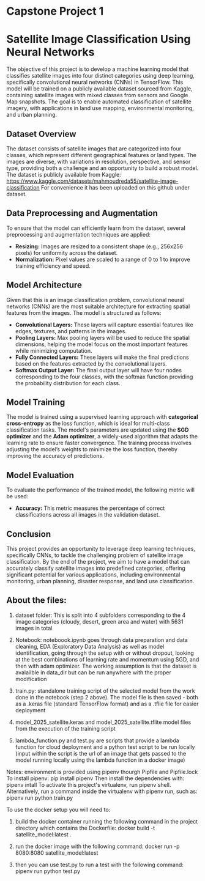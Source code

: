# Capstone Project 1

# Satellite Image Classification Using Neural Networks

The objective of this project is to develop a machine learning model that classifies satellite images into four distinct categories using deep learning, specifically convolutional neural networks (CNNs) in TensorFlow. This model will be trained on a publicly available dataset sourced from Kaggle, containing satellite images with mixed classes from sensors and Google Map snapshots. The goal is to enable automated classification of satellite imagery, with applications in land use mapping, environmental monitoring, and urban planning.

## Dataset Overview
The dataset consists of satellite images that are categorized into four classes, which represent different geographical features or land types. The images are diverse, with variations in resolution, perspective, and sensor type, providing both a challenge and an opportunity to build a robust model. The dataset is publicly available from Kaggle:
https://www.kaggle.com/datasets/mahmoudreda55/satellite-image-classification
For convenience it has been uploaded on this github under dataset.

## Data Preprocessing and Augmentation
To ensure that the model can efficiently learn from the dataset, several preprocessing and augmentation techniques are applied:
- **Resizing:** Images are resized to a consistent shape (e.g., 256x256 pixels) for uniformity across the dataset.
- **Normalization:** Pixel values are scaled to a range of 0 to 1 to improve training efficiency and speed.

## Model Architecture
Given that this is an image classification problem, convolutional neural networks (CNNs) are the most suitable architecture for extracting spatial features from the images. The model is structured as follows:
- **Convolutional Layers:** These layers will capture essential features like edges, textures, and patterns in the images.
- **Pooling Layers:** Max pooling layers will be used to reduce the spatial dimensions, helping the model focus on the most important features while minimizing computation.
- **Fully Connected Layers:** These layers will make the final predictions based on the features extracted by the convolutional layers.
- **Softmax Output Layer:** The final output layer will have four nodes corresponding to the four classes, with the softmax function providing the probability distribution for each class.

## Model Training
The model is trained using a supervised learning approach with **categorical cross-entropy** as the loss function, which is ideal for multi-class classification tasks. The model's parameters are updated using the **SGD optimizer** and the **Adam optimizer**, a widely-used algorithm that adapts the learning rate to ensure faster convergence. The training process involves adjusting the model’s weights to minimize the loss function, thereby improving the accuracy of predictions.

## Model Evaluation
To evaluate the performance of the trained model, the following metric will be used:
- **Accuracy:** This metric measures the percentage of correct classifications across all images in the validation dataset.

## Conclusion
This project provides an opportunity to leverage deep learning techniques, specifically CNNs, to tackle the challenging problem of satellite image classification. By the end of the project, we aim to have a model that can accurately classify satellite images into predefined categories, offering significant potential for various applications, including environmental monitoring, urban planning, disaster response, and land use classification.



## About the files:

1. dataset folder:
This is split into 4 subfolders corresponding to the 4 image categories (cloudy, desert, green area and water) with 5631 images in total

2. Notebook: noteboook.ipynb goes through data preparation and data cleaning, EDA (Exploratory Data Analysis) as well as model identification, going through the setup with or without dropout, looking at the best combinations of learning rate and momentum using SGD, and then with adam optimizer. The working assumption is that the dataset is avalailble in data_dir but can be run anywhere with the proper modification

3. train.py: standalone training script of the selected model from the work done in the notebook (step 2 above). The model file is then saved - both as a .keras file (standard TensorFlow format) and as a .tflie file for easier deployment

4. model_2025_satellite.keras and model_2025_satellite.tflite model files from the execution of the training script

5. lambda_function.py and test.py are scripts that provide a lambda function for cloud deployment and a python test script to be run locally (input within the script is the url of an image that gets passed to the model running locally using the lambda function in a docker image)

Notes: environment is provided using pipenv thourgh Pipfile and Pipfile.lock
To install pipenv: pip install pipenv
Then install the dependencies with: pipenv intall
To activate this project's virtualenv, run pipenv shell.
Alternatively, run a command inside the virtualenv with pipenv run, such as: pipenv run python train.py

To use the docker setup you will need to:

1. build the docker container running the following command in the project directory which contains the Dockerfile:
docker build -t satellite_model:latest .

2. run the docker image with the following command:
docker run -p 8080:8080 satellite_model:latest

3. then you can use test.py to run a test with the following command: pipenv run python test.py